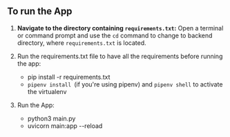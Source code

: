 ## To run the App

1. **Navigate to the directory containing `requirements.txt`:**
   Open a terminal or command prompt and use the `cd` command to change to backend directory, where `requirements.txt` is located.
   
2. Run the requirements.txt file to have all the requirements before running the app:
    - pip install -r requirements.txt
    - `pipenv install `(if you're using pipenv) and `pipenv shell` to activate the virtualenv
   

3. Run the App:
   - python3 main.py
   - uvicorn main:app --reload